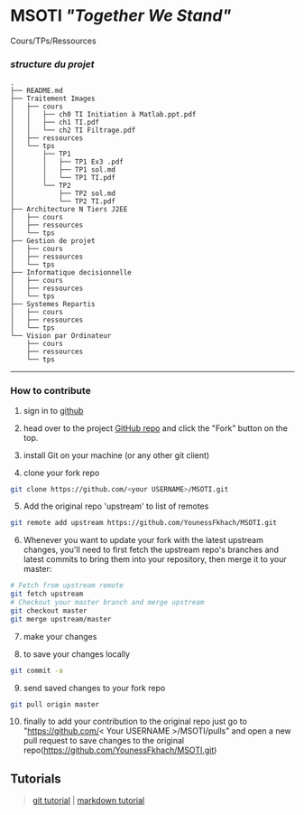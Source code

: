 # MSOTI *"Together We Stand"*
Cours/TPs/Ressources

### ***structure du projet***

```
.
├── README.md
├── Traitement Images
│   ├── cours
│   │   ├── ch0 TI Initiation à Matlab.ppt.pdf
│   │   ├── ch1 TI.pdf
│   │   └── ch2 TI Filtrage.pdf
│   ├── ressources
│   └── tps
│       ├── TP1
│       │   ├── TP1 Ex3 .pdf
│       │   ├── TP1 sol.md
│       │   └── TP1 TI.pdf
│       └── TP2
│           ├── TP2 sol.md
│           └── TP2 TI.pdf
├── Architecture N Tiers J2EE
│   ├── cours
│   ├── ressources
│   └── tps
├── Gestion de projet
│   ├── cours
│   ├── ressources
│   └── tps
├── Informatique decisionnelle
│   ├── cours
│   ├── ressources
│   └── tps
├── Systemes Repartis
│   ├── cours
│   ├── ressources
│   └── tps
└── Vision par Ordinateur
    ├── cours
    ├── ressources
    └── tps

```


---
### How to contribute
1. sign in to [github](github.com)

2. head over to the project [GitHub repo](https://github.com/YounessFkhach/MSOTI) and click the "Fork" button on the top.

3. install Git on your machine (or any other git client)

4. clone your fork repo
```bash
git clone https://github.com/<your USERNAME>/MSOTI.git
```
5. Add the original repo 'upstream' to list of remotes
```bash
git remote add upstream https://github.com/YounessFkhach/MSOTI.git
```
6. Whenever you want to update your fork with the latest upstream changes, you'll need to first fetch the upstream repo's branches and latest commits to bring them into your repository, then merge it to your master:

```bash
# Fetch from upstream remote
git fetch upstream
# Checkout your master branch and merge upstream
git checkout master
git merge upstream/master
```

7. make your changes

8. to save your changes locally
```bash
git commit -a
```
9. send saved changes to your fork repo
```bash
git pull origin master
```



10. finally to add your contribution to the original repo just go  to "https://github.com/< Your USERNAME >/MSOTI/pulls" and open a new pull request to save changes to the original repo(https://github.com/YounessFkhach/MSOTI.git)


## Tutorials
> [git tutorial](https://try.github.io/levels/1/challenges/1)
 | 
[markdown tutorial](https://github.com/adam-p/markdown-here/wiki/Markdown-Cheatsheet)

